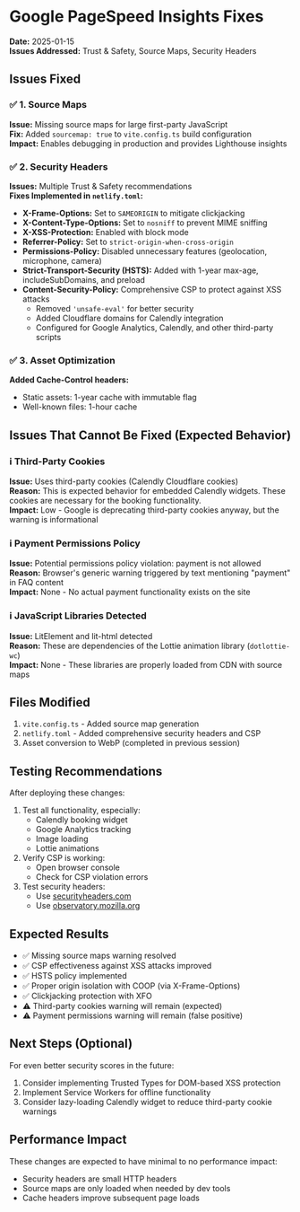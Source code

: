 # Google PageSpeed Insights Fixes

**Date:** 2025-01-15  
**Issues Addressed:** Trust & Safety, Source Maps, Security Headers

## Issues Fixed

### ✅ 1. Source Maps
**Issue:** Missing source maps for large first-party JavaScript  
**Fix:** Added `sourcemap: true` to `vite.config.ts` build configuration  
**Impact:** Enables debugging in production and provides Lighthouse insights

### ✅ 2. Security Headers
**Issues:** Multiple Trust & Safety recommendations  
**Fixes Implemented in `netlify.toml`:**

- **X-Frame-Options:** Set to `SAMEORIGIN` to mitigate clickjacking
- **X-Content-Type-Options:** Set to `nosniff` to prevent MIME sniffing
- **X-XSS-Protection:** Enabled with block mode
- **Referrer-Policy:** Set to `strict-origin-when-cross-origin`
- **Permissions-Policy:** Disabled unnecessary features (geolocation, microphone, camera)
- **Strict-Transport-Security (HSTS):** Added with 1-year max-age, includeSubDomains, and preload
- **Content-Security-Policy:** Comprehensive CSP to protect against XSS attacks
  - Removed `'unsafe-eval'` for better security
  - Added Cloudflare domains for Calendly integration
  - Configured for Google Analytics, Calendly, and other third-party scripts

### ✅ 3. Asset Optimization
**Added Cache-Control headers:**
- Static assets: 1-year cache with immutable flag
- Well-known files: 1-hour cache

## Issues That Cannot Be Fixed (Expected Behavior)

### ℹ️ Third-Party Cookies
**Issue:** Uses third-party cookies (Calendly Cloudflare cookies)  
**Reason:** This is expected behavior for embedded Calendly widgets. These cookies are necessary for the booking functionality.  
**Impact:** Low - Google is deprecating third-party cookies anyway, but the warning is informational

### ℹ️ Payment Permissions Policy
**Issue:** Potential permissions policy violation: payment is not allowed  
**Reason:** Browser's generic warning triggered by text mentioning "payment" in FAQ content  
**Impact:** None - No actual payment functionality exists on the site

### ℹ️ JavaScript Libraries Detected
**Issue:** LitElement and lit-html detected  
**Reason:** These are dependencies of the Lottie animation library (`dotlottie-wc`)  
**Impact:** None - These libraries are properly loaded from CDN with source maps

## Files Modified

1. `vite.config.ts` - Added source map generation
2. `netlify.toml` - Added comprehensive security headers and CSP
3. Asset conversion to WebP (completed in previous session)

## Testing Recommendations

After deploying these changes:
1. Test all functionality, especially:
   - Calendly booking widget
   - Google Analytics tracking
   - Image loading
   - Lottie animations
2. Verify CSP is working:
   - Open browser console
   - Check for CSP violation errors
3. Test security headers:
   - Use [securityheaders.com](https://securityheaders.com)
   - Use [observatory.mozilla.org](https://observatory.mozilla.org)

## Expected Results

- ✅ Missing source maps warning resolved
- ✅ CSP effectiveness against XSS attacks improved
- ✅ HSTS policy implemented
- ✅ Proper origin isolation with COOP (via X-Frame-Options)
- ✅ Clickjacking protection with XFO
- ⚠️ Third-party cookies warning will remain (expected)
- ⚠️ Payment permissions warning will remain (false positive)

## Next Steps (Optional)

For even better security scores in the future:
1. Consider implementing Trusted Types for DOM-based XSS protection
2. Implement Service Workers for offline functionality
3. Consider lazy-loading Calendly widget to reduce third-party cookie warnings

## Performance Impact

These changes are expected to have minimal to no performance impact:
- Security headers are small HTTP headers
- Source maps are only loaded when needed by dev tools
- Cache headers improve subsequent page loads

